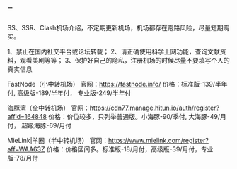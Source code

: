 # -
SS、SSR、Clash机场介绍，不定期更新机场，机场都存在跑路风险，尽量短期购买。

1、禁止在国内社交平台或论坛转载；
2、请正确使用科学上网功能，查询文献资料，观看美剧等等；
3、保护好自己的隐私，注册机场的时候尽量不要填写个人的真实信息

FastNode（小中转机场）
官网：https://fastnode.info/
价格：标准版-139/半年付, 高级版-189/半年付， 专业版-249/半年付

海豚湾（全中转机场）
官网：https://cdn77.manage.hitun.io/auth/register?affid=164848
价格：价位较多，只列举普通版。小海豚-90/季付, 大海豚-49/月付， 超级海豚-69/月付

MieLink|羊圈（半中转机场）
官网：https://www.mielink.com/register?aff=WAA63Z
价格：价格区间多。标准版-18/月付，高级版-39/月付，专业版-78/月付
